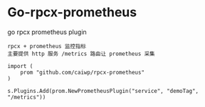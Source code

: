 # Go-rpcx-prometheus
go rpcx prometheus plugin

```
rpcx + prometheus 监控指标
主要提供 http 服务 /metrics 路由让 prometheus 采集

import (
    prom "github.com/caiwp/rpcx-prometheus"
)

s.Plugins.Add(prom.NewPrometheusPlugin("service", "demoTag", "/metrics"))

```